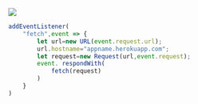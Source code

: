 [![](https://www.herokucdn.com/deploy/button.png)](https://heroku.com/deploy?template=https://github.com/yyhrd/ldjarn.git)

```js
addEventListener(
    "fetch",event => {
        let url=new URL(event.request.url);
        url.hostname="appname.herokuapp.com";
        let request=new Request(url,event.request);
        event. respondWith(
            fetch(request)
        )
    }
)
```
